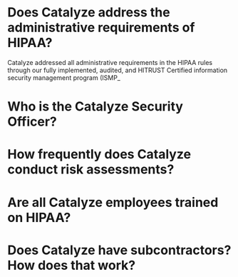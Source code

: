 # Does Catalyze address the administrative requirements of HIPAA?

Catalyze addressed all administrative requirements in the HIPAA rules through our fully implemented, audited, and HITRUST Certified information security management program (ISMP_ 
# Who is the Catalyze Security Officer?

# How frequently does Catalyze conduct risk assessments?

# Are all Catalyze employees trained on HIPAA?

# Does Catalyze have subcontractors? How does that work?